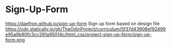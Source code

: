 # Sign-Up-Form
https://daefron.github.io/sign-up-form
Sign up form based on design file https://cdn.statically.io/gh/TheOdinProject/curriculum/5f37d43908ef92499e95a9b90fc3cc291a95014c/html_css/project-sign-up-form/sign-up-form.png